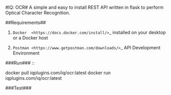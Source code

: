 #IQ: OCR#
A simple and easy to install REST API written in flask to perform Optical Character Recognition.

##Requirements##
1. `Docker 
<https://docs.docker.com/install/>`_ installed on your desktop or a Docker host

2. `Postman
<https://www.getpostman.com/downloads/>`_ API Development Environment

###Run###
::

  docker pull iqplugins.com/iq/ocr:latest
  docker run iqplugins.com/iq/ocr:latest

###Test###


